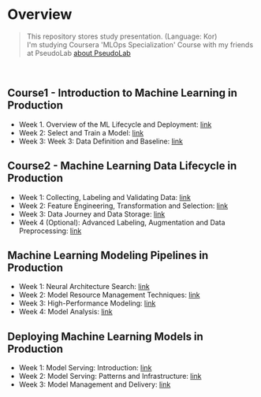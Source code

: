 # Overview
> This repository stores study presentation. (Language: Kor)<br>
I'm studying Coursera 'MLOps Specialization' Course with my friends at PseudoLab [about PseudoLab](https://pseudo-lab.com/)
<br>

## Course1 - Introduction to Machine Learning in Production
* Week 1. Overview of the ML Lifecycle and Deployment: [link](https://github.com/Steve-YJ/MLOps-Specialist-from-scratch/blob/main/Be-MLOps-Specialist/MLOps-specialization-ppt/02.%20Course1.%20Week1.%20Overview%20of%20the%20ML%20Lifecycle%20and%20Deployment_fin.pdf)
* Week 2: Select and Train a Model: [link](https://github.com/Steve-YJ/MLOps-Specialist-from-scratch/blob/main/Be-MLOps-Specialist/MLOps-specialization-ppt/03.%20Course1.%20Week2.%20Select%20and%20Train%20a%20Model_fin.21.08.09.mon.pdf)
* Week 3: Week 3: Data Definition and Baseline: [link]()

## Course2 - Machine Learning Data Lifecycle in Production
* Week 1: Collecting, Labeling and Validating Data: [link]()
* Week 2: Feature Engineering, Transformation and Selection: [link]()
* Week 3: Data Journey and Data Storage: [link]()
* Week 4 (Optional): Advanced Labeling, Augmentation and Data Preprocessing: [link]()

## Machine Learning Modeling Pipelines in Production
* Week 1: Neural Architecture Search: [link]()
* Week 2: Model Resource Management Techniques: [link]()
* Week 3: High-Performance Modeling: [link]()
* Week 4: Model Analysis: [link]()

## Deploying Machine Learning Models in Production
* Week 1: Model Serving: Introduction: [link]()
* Week 2: Model Serving: Patterns and Infrastructure: [link]()
* Week 3: Model Management and Delivery: [link]()
